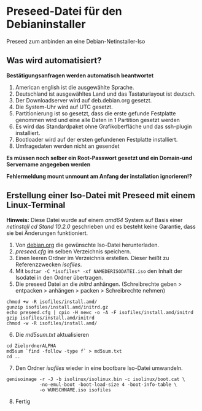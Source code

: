 # Preseed-Datei für den Debianinstaller

Preseed zum anbinden an eine Debian-Netinstaller-Iso

## Was wird automatisiert?

**Bestätigungsanfragen werden automatisch beantwortet**

1. American english ist die ausgewählte Sprache.
2. Deutschland ist ausgewähltes Land und das Tastaturlayout ist deutsch.
3. Der Downloadserver wird auf deb.debian.org gesetzt.
4. Die System-Uhr wird auf UTC gesetzt.
5. Partitionierung ist so gesetzt, dass die erste gefunde Festplatte genommen wird und eine alle Daten in 1 Partition gesetzt werden
6. Es wird das Standardpaket ohne Grafikoberfläche und das ssh-plugin installiert.
7. Bootloader wird auf der ersten gefundenen Festplatte installiert.
8. Umfragedaten werden nicht an gesendet

**Es müssen noch selber ein Root-Passwort gesetzt und ein Domain-und Servername angegeben werden**

**Fehlermeldung mount unmount am Anfang der installation ignorieren!?**

## Erstellung einer Iso-Datei mit Preseed mit einem Linux-Terminal

**Hinweis:** Diese Datei wurde auf einem *amd64* System auf Basis einer *netinstall cd Stand 10.2.0* geschrieben
und es besteht keine Garantie, dass sie bei Änderungen funktioniert.

1. Von [debian.org](https://www.debian.org/CD/http-ftp/index.de.html#stable) die gewünschte Iso-Datei herunterladen.
2. *preseed.cfg* im selben Verzeichnis speichern.
3. Einen leeren Ordner im Verzeichnis erstellen. Dieser heißt zu Referenzzwecken *isofiles*.
4. Mit `bsdtar -C *isofiles* -xf NAMEDERISODATEI.iso` den Inhalt der Isodatei in den Ordner übertragen.
5. Die preseed Datei an die *initrd* anhängen. (Schreibrechte geben > entpacken > anhängen > packen > Schreibrechte nehmen)
```
chmod +w -R isofiles/install.amd/
gunzip isofiles/install.amd/initrd.gz
echo preseed.cfg | cpio -H newc -o -A -F isofiles/install.amd/initrd
gzip isofiles/install.amd/initrd
chmod -w -R isofiles/install.amd/
```
6. Die *md5sum.txt* aktualisieren
```
cd ZielordnerALPHA
md5sum `find -follow -type f` > md5sum.txt
cd ..
```
7. Den Ordner *isofiles* wieder in eine bootbare Iso-Datei umwandeln.
```
genisoimage -r -J -b isolinux/isolinux.bin -c isolinux/boot.cat \
            -no-emul-boot -boot-load-size 4 -boot-info-table \
            -o WUNSCHNAME.iso isofiles
```
8. Fertig

